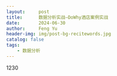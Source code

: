 ```yaml
---
layout:     post
title:      数据分析实战—DoWhy酒店案例实战
date:       2024-06-30
author:     Feng Yu
header-img: img/post-bg-recitewords.jpg
catalog: false
tags:
    - 数据分析
---
```

1230